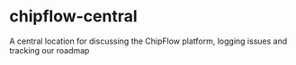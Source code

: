 # chipflow-central
A central location for discussing the ChipFlow platform, logging issues and tracking our roadmap
